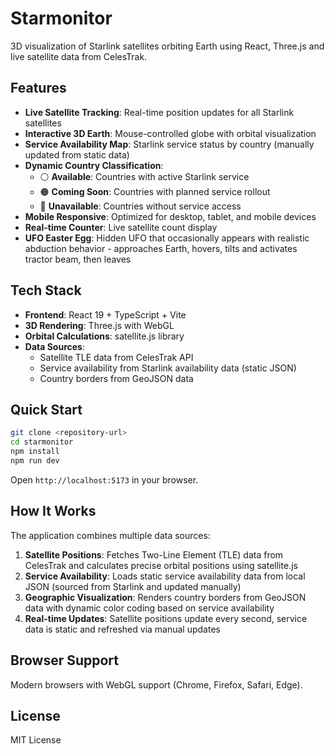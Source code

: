 # Starmonitor

3D visualization of Starlink satellites orbiting Earth using React, Three.js and live satellite data from CelesTrak.
## Features

- **Live Satellite Tracking**: Real-time position updates for all Starlink satellites
- **Interactive 3D Earth**: Mouse-controlled globe with orbital visualization
- **Service Availability Map**: Starlink service status by country (manually updated from static data)
- **Dynamic Country Classification**:
  - ⚪ **Available**: Countries with active Starlink service
  - 🟠 **Coming Soon**: Countries with planned service rollout
  - 🔴 **Unavailable**: Countries without service access
- **Mobile Responsive**: Optimized for desktop, tablet, and mobile devices
- **Real-time Counter**: Live satellite count display
- **UFO Easter Egg**: Hidden UFO that occasionally appears with realistic abduction behavior - approaches Earth, hovers, tilts and activates tractor beam, then leaves

## Tech Stack

- **Frontend**: React 19 + TypeScript + Vite
- **3D Rendering**: Three.js with WebGL
- **Orbital Calculations**: satellite.js library
- **Data Sources**:
  - Satellite TLE data from CelesTrak API
  - Service availability from Starlink availability data (static JSON)
  - Country borders from GeoJSON data

## Quick Start

```bash
git clone <repository-url>
cd starmonitor
npm install
npm run dev
```

Open `http://localhost:5173` in your browser.

## How It Works

The application combines multiple data sources:

1. **Satellite Positions**: Fetches Two-Line Element (TLE) data from CelesTrak and calculates precise orbital positions using satellite.js
2. **Service Availability**: Loads static service availability data from local JSON (sourced from Starlink and updated manually)
3. **Geographic Visualization**: Renders country borders from GeoJSON data with dynamic color coding based on service availability
4. **Real-time Updates**: Satellite positions update every second, service data is static and refreshed via manual updates

## Browser Support

Modern browsers with WebGL support (Chrome, Firefox, Safari, Edge).

## License

MIT License